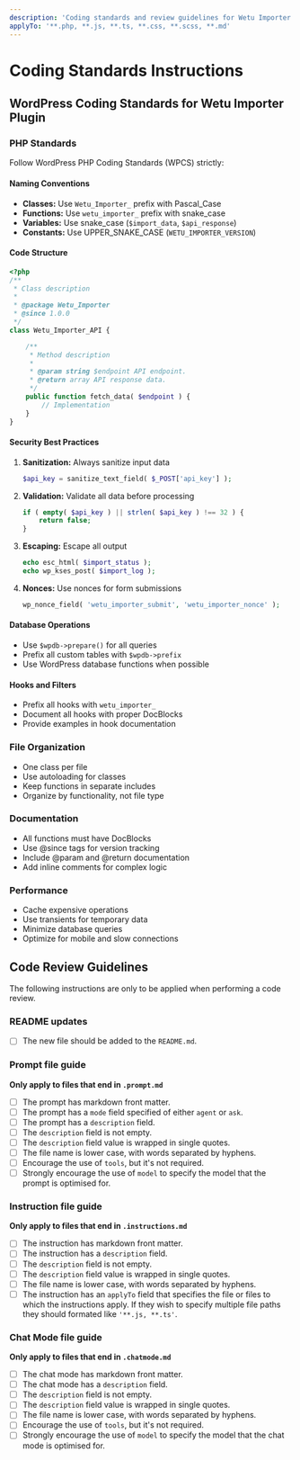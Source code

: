 ```yaml
---
description: 'Coding standards and review guidelines for Wetu Importer plugin development'
applyTo: '**.php, **.js, **.ts, **.css, **.scss, **.md'
---
```


# Coding Standards Instructions

## WordPress Coding Standards for Wetu Importer Plugin

### PHP Standards

Follow WordPress PHP Coding Standards (WPCS) strictly:

#### Naming Conventions

- **Classes:** Use `Wetu_Importer_` prefix with Pascal_Case
- **Functions:** Use `wetu_importer_` prefix with snake_case
- **Variables:** Use snake_case (`$import_data`, `$api_response`)
- **Constants:** Use UPPER_SNAKE_CASE (`WETU_IMPORTER_VERSION`)

#### Code Structure

```php
<?php
/**
 * Class description
 *
 * @package Wetu_Importer
 * @since 1.0.0
 */
class Wetu_Importer_API {

    /**
     * Method description
     *
     * @param string $endpoint API endpoint.
     * @return array API response data.
     */
    public function fetch_data( $endpoint ) {
        // Implementation
    }
}
```

#### Security Best Practices

1. **Sanitization:** Always sanitize input data

   ```php
   $api_key = sanitize_text_field( $_POST['api_key'] );
   ```

2. **Validation:** Validate all data before processing

   ```php
   if ( empty( $api_key ) || strlen( $api_key ) !== 32 ) {
       return false;
   }
   ```

3. **Escaping:** Escape all output

   ```php
   echo esc_html( $import_status );
   echo wp_kses_post( $import_log );
   ```

4. **Nonces:** Use nonces for form submissions
   ```php
   wp_nonce_field( 'wetu_importer_submit', 'wetu_importer_nonce' );
   ```

#### Database Operations

- Use `$wpdb->prepare()` for all queries
- Prefix all custom tables with `$wpdb->prefix`
- Use WordPress database functions when possible

#### Hooks and Filters

- Prefix all hooks with `wetu_importer_`
- Document all hooks with proper DocBlocks
- Provide examples in hook documentation

### File Organization

- One class per file
- Use autoloading for classes
- Keep functions in separate includes
- Organize by functionality, not file type

### Documentation

- All functions must have DocBlocks
- Use @since tags for version tracking
- Include @param and @return documentation
- Add inline comments for complex logic

### Performance

- Cache expensive operations
- Use transients for temporary data
- Minimize database queries
- Optimize for mobile and slow connections

## Code Review Guidelines

The following instructions are only to be applied when performing a code review.

### README updates

* [ ] The new file should be added to the `README.md`.

### Prompt file guide

**Only apply to files that end in `.prompt.md`**

* [ ] The prompt has markdown front matter.
* [ ] The prompt has a `mode` field specified of either `agent` or `ask`.
* [ ] The prompt has a `description` field.
* [ ] The `description` field is not empty.
* [ ] The `description` field value is wrapped in single quotes.
* [ ] The file name is lower case, with words separated by hyphens.
* [ ] Encourage the use of `tools`, but it's not required.
* [ ] Strongly encourage the use of `model` to specify the model that the prompt is optimised for.

### Instruction file guide

**Only apply to files that end in `.instructions.md`**

* [ ] The instruction has markdown front matter.
* [ ] The instruction has a `description` field.
* [ ] The `description` field is not empty.
* [ ] The `description` field value is wrapped in single quotes.
* [ ] The file name is lower case, with words separated by hyphens.
* [ ] The instruction has an `applyTo` field that specifies the file or files to which the instructions apply. If they wish to specify multiple file paths they should formated like `'**.js, **.ts'`.

### Chat Mode file guide

**Only apply to files that end in `.chatmode.md`**

* [ ] The chat mode has markdown front matter.
* [ ] The chat mode has a `description` field.
* [ ] The `description` field is not empty.
* [ ] The `description` field value is wrapped in single quotes.
* [ ] The file name is lower case, with words separated by hyphens.
* [ ] Encourage the use of `tools`, but it's not required.
* [ ] Strongly encourage the use of `model` to specify the model that the chat mode is optimised for.
